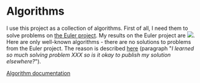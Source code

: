# Algorithms
I use this project as a collection of algorithms. First of all, I need them to solve problems on <a href='https://projecteuler.net/about'>the Euler project</a>.
My results on the Euler project are <img src="https://projecteuler.net/profile/fonkost.png">. 
Here are only well-known algorithms - there are no solutions to problems from the Euler project. The reason is described <a href='https://projecteuler.net/about'>here</a> (paragraph "_I learned so much solving problem XXX so is it okay to publish my solution elsewhere?_").

<a href='https://artemkorsakov.github.io/algorithms/github/com/artemkorsakov/combinatoric/package-summary.html'>Algorithm documentation</a>

